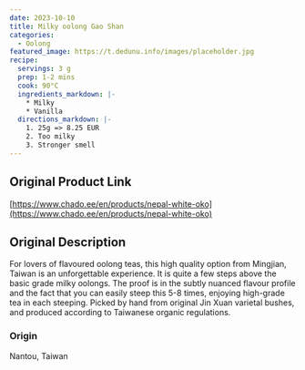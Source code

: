 ```yaml
---
date: 2023-10-10
title: Milky oolong Gao Shan
categories:
  - Oolong
featured_image: https://t.dedunu.info/images/placeholder.jpg
recipe:
  servings: 3 g
  prep: 1-2 mins
  cook: 90°C
  ingredients_markdown: |-
    * Milky
    * Vanilla
  directions_markdown: |-
    1. 25g => 8.25 EUR
    2. Too milky
    3. Stronger smell
---
```


## Original Product Link

[https://www.chado.ee/en/products/nepal-white-oko](https://www.chado.ee/en/products/nepal-white-oko)

## Original Description

For lovers of flavoured oolong teas, this high quality option from Mingjian, Taiwan is an unforgettable experience. It is quite a few steps above the basic grade milky oolongs. The proof is in the subtly nuanced flavour profile and the fact that you can easily steep this 5-8 times, enjoying high-grade tea in each steeping. Picked by hand from original Jin Xuan varietal bushes, and produced according to Taiwanese organic regulations.

### Origin

Nantou, Taiwan
